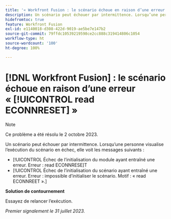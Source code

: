 ```yaml
---
title: '« Workfront Fusion : le scénario échoue en raison d’une erreur read ECONNRESET »'
description: Un scénario peut échouer par intermittence. Lorsqu’une personne visualise l’exécution du scénario en échec, elle voit des messages d’erreur affichant read ECONNRESET
hidefromtoc: true
feature: Workfront Fusion
exl-id: e1140018-d308-422d-9019-ae5be7e147b2
source-git-commit: 79ffdc10539219598ce2cc888c319414806c1054
workflow-type: ht
source-wordcount: '100'
ht-degree: 100%

---
```


# [!DNL Workfront Fusion] : le scénario échoue en raison d’une erreur « [!UICONTROL read ECONNRESET] »

>[!NOTE]
>
>Ce problème a été résolu le 2 octobre 2023.

Un scénario peut échouer par intermittence. Lorsqu’une personne visualise l’exécution du scénario en échec, elle voit les messages suivants :

* [!UICONTROL Échec de l’initialisation du module ayant entraîné une erreur. Erreur : read ECONNRESE]T
* [!UICONTROL Échec de l’initialisation du scénario ayant entraîné une erreur. Erreur : impossible d’initialiser le scénario. Motif : « read ECONNREET ».]

**Solution de contournement**

Essayez de relancer l’exécution.

_Premier signalement le 31 juillet 2023._
